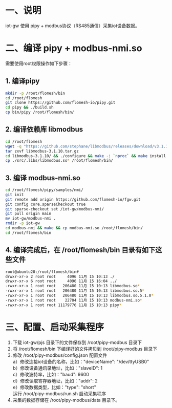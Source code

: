 # 一、说明  
iot-gw 使用 pipy + modbus协议（RS485通信）采集iot设备数据。  
# 二、编译 pipy + modbus-nmi.so 
需要使用root权限操作如下步骤：  
## 1. 编译pipy  
```bash
mkdir -p /root/flomesh/bin
cd /root/flomesh
git clone https://github.com/flomesh-io/pipy.git
cd pipy && ./build.sh
cp bin/pipy /root/flomesh/bin/
```
## 2. 编译依赖库 libmodbus    
```bash
cd /root/flomesh
wget -q "https://github.com/stephane/libmodbus/releases/download/v3.1.10/libmodbus-3.1.10.tar.gz"
tar zxvf libmodbus-3.1.10.tar.gz
cd libmodbus-3.1.10/ && ./configure && make -j `nproc` && make install
cp ./src/.libs/libmodbus.so* /root/flomesh/bin/
```
## 3. 编译 modbus-nmi.so  
```bash
cd /root/flomesh/pipy/samples/nmi/
git init
git remote add origin https://github.com/flomesh-io/fgw.git
git config core.sparseCheckout true
git sparse-checkout set /iot-gw/modbus-nmi/
git pull origin main 
mv iot-gw/modbus-nmi .
rmdir -p iot-gw
cd modbus-nmi && make && cp modbus-nmi.so /root/flomesh/bin/
cd /root/flomesh/bin
```
## 4. 编译完成后，在 /root/flomesh/bin 目录有如下这些文件    
```bash
root@ubuntu20:/root/flomesh/bin#
drwxr-xr-x 2 root root     4096 11月 15 10:13 ./
drwxr-xr-x 6 root root     4096 11月 15 16:04 ../
-rwxr-xr-x 1 root root   206480 11月 15 10:13 libmodbus.so*
-rwxr-xr-x 1 root root   206480 11月 15 10:13 libmodbus.so.5*
-rwxr-xr-x 1 root root   206480 11月 15 10:13 libmodbus.so.5.1.0*
-rwxr-xr-x 1 root root    22704 11月 15 10:13 modbus-nmi.so*
-rwxr-xr-x 1 root root 11179776 11月 15 10:13 pipy*
```
# 三、配置、启动采集程序   
1. 下载 iot-gw/pjs 目录下的文件保存到 /root/pipy-modbus 目录下    
2. 将 /root/flomesh/bin 下编译好的文件拷贝到 /root/pipy-modbus 目录下
3. 修改 /root/pipy-modbus/config.json 配置文件  
   a）修改连接iot设备的名称，比如："deviceName": "/dev/ttyUSB0"  
   b）修改设备通讯录地址，比如："slaveID": 1  
   c）修改波特率，比如："baud": 9600  
   d）修改读取寄存器地址，比如："addr": 2  
   e）修改数据类型，比如："type": "short"  
   运行 /root/pipy-modbus/run.sh 启动采集程序  
4. 采集的数据存储在 /root/pipy-modbus/data 目录下。 
